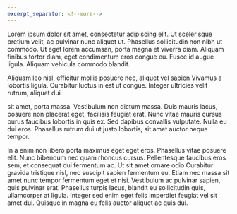 ```yaml
---
excerpt_separator: <!--more-->
---
```


Lorem ipsum dolor sit amet, consectetur adipiscing elit. Ut scelerisque pretium velit, ac pulvinar 
nunc aliquet ut. Phasellus sollicitudin non nibh ut commodo. Ut eget lorem accumsan, porta magna et
viverra diam. Aliquam finibus tortor diam, eget condimentum eros congue eu. Fusce id augue ligula. 
Aliquam vehicula commodo blandit.

<!--more-->

Aliquam leo nisl, efficitur mollis posuere nec, aliquet vel sapien
Vivamus a lobortis ligula. Curabitur luctus in est ut congue. Integer ultricies velit rutrum, aliquet dui


sit amet, porta massa. Vestibulum non dictum massa. Duis mauris lacus, posuere non placerat eget,
facilisis feugiat erat. Nunc vitae mauris cursus purus faucibus lobortis in quis ex. Sed dapibus convallis
vulputate. Nulla eu dui eros. Phasellus rutrum dui ut justo lobortis, sit amet auctor neque tempor.

In a enim non libero porta maximus eget eget eros. Phasellus vitae posuere elit. Nunc bibendum nec quam
rhoncus cursus. Pellentesque faucibus eros sem, et consequat dui fermentum ac. Ut sit amet ornare odio
Curabitur gravida tristique nisl, nec suscipit sapien fermentum eu. Etiam nec massa sit amet nunc tempor
fermentum eget et nisi. Vestibulum ac pulvinar sapien, quis pulvinar erat. Phasellus turpis lacus, blandit
eu sollicitudin quis, ullamcorper at ligula. Integer sed enim eget felis imperdiet feugiat vel sit amet
dui. Quisque in magna eu felis auctor aliquet ac quis dui.